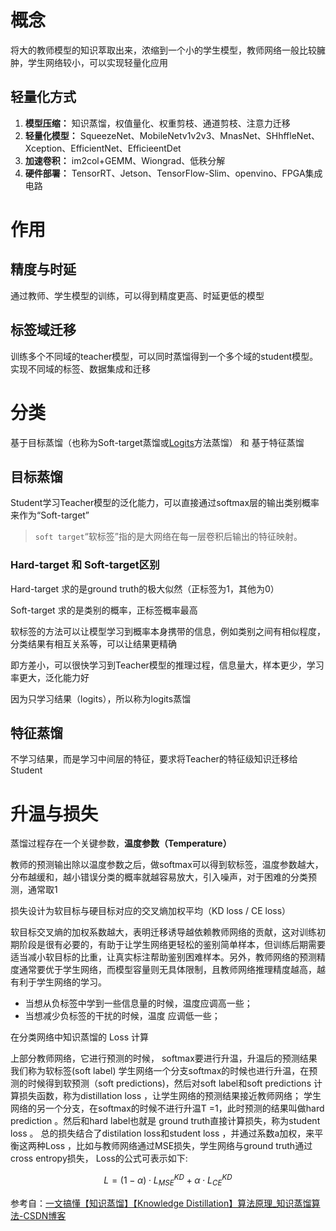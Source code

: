 # 概念

将大的教师模型的知识萃取出来，浓缩到一个小的学生模型，教师网络一般比较臃肿，学生网络较小，可以实现轻量化应用

## 轻量化方式

1. **模型压缩：** 知识蒸馏，权值量化、权重剪枝、通道剪枝、注意力迁移
2. **轻量化模型：** SqueezeNet、MobileNetv1v2v3、MnasNet、SHhffleNet、Xception、EfficientNet、EfficieentDet
3. **加速卷积：** im2col+GEMM、Wiongrad、低秩分解
4. **硬件部署：** TensorRT、Jetson、TensorFlow-Slim、openvino、FPGA集成电路

# 作用

## 精度与时延

通过教师、学生模型的训练，可以得到精度更高、时延更低的模型

## 标签域迁移

训练多个不同域的teacher模型，可以同时蒸馏得到一个多个域的student模型。实现不同域的标签、数据集成和迁移


# 分类

基于目标蒸馏（也称为Soft-target蒸馏或[Logits](https://so.csdn.net/so/search?q=Logits&spm=1001.2101.3001.7020)方法蒸馏） 和 基于特征蒸馏

## 目标蒸馏

Student学习Teacher模型的泛化能力，可以直接通过softmax层的输出类别概率来作为“Soft-target”

>`soft target`“软标签”指的是大网络在每一层卷积后输出的特征映射。

### Hard-target 和 Soft-target区别

Hard-target 求的是ground truth的极大似然（正标签为1，其他为0）

Soft-target 求的是类别的概率，正标签概率最高

软标签的方法可以让模型学习到概率本身携带的信息，例如类别之间有相似程度，分类结果有相互关系等，可以让结果更精确

即方差小，可以很快学习到Teacher模型的推理过程，信息量大，样本更少，学习率更大，泛化能力好

因为只学习结果（logits），所以称为logits蒸馏

## 特征蒸馏

不学习结果，而是学习中间层的特征，要求将Teacher的特征级知识迁移给Student


# 升温与损失

蒸馏过程存在一个关键参数，**温度参数（Temperature）**

教师的预测输出除以温度参数之后，做softmax可以得到软标签，温度参数越大，分布越缓和，越小错误分类的概率就越容易放大，引入噪声，对于困难的分类预测，通常取1

损失设计为软目标与硬目标对应的交叉熵加权平均（KD loss / CE loss）

软目标交叉熵的加权系数越大，表明迁移诱导越依赖教师网络的贡献，这对训练初期阶段是很有必要的，有助于让学生网络更轻松的鉴别简单样本，但训练后期需要适当减小软目标的比重，让真实标注帮助鉴别困难样本。另外，教师网络的预测精度通常要优于学生网络，而模型容量则无具体限制，且教师网络推理精度越高，越有利于学生网络的学习。

- 当想从负标签中学到一些信息量的时候，温度应调高一些；
- 当想减少负标签的干扰的时候，温度 应调低一些；

在分类网络中知识蒸馏的 Loss 计算

上部分教师网络，它进行预测的时候， softmax要进行升温，升温后的预测结果我们称为软标签(soft label)
学生网络一个分支softmax的时候也进行升温，在预测的时候得到软预测（soft predictions)，然后对soft label和soft predictions 计算损失函数，称为distillation loss ，让学生网络的预测结果接近教师网络；
学生网络的另一个分支，在softmax的时候不进行升温T =1，此时预测的结果叫做hard prediction 。然后和hard label也就是 ground truth直接计算损失，称为student loss 。
总的损失结合了distilation loss和student loss ，并通过系数a加权，来平衡这两种Loss ，比如与教师网络通过MSE损失，学生网络与ground truth通过cross entropy损失， Loss的公式可表示如下:

$$L=(1−α)⋅L_{MSE}^{KD}​+α⋅L_{CE}^{KD}​$$

参考自：[一文搞懂【知识蒸馏】【Knowledge Distillation】算法原理_知识蒸馏算法-CSDN博客](https://blog.csdn.net/weixin_43694096/article/details/127505946)

